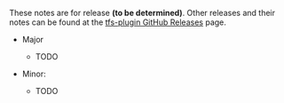 These notes are for release **(to be determined)**.
Other releases and their notes can be found at the [tfs-plugin GitHub Releases](https://github.com/jenkinsci/tfs-plugin/releases) page.
 
* Major
    * TODO
    
* Minor:
    * TODO
